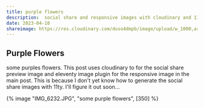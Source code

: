 ```yaml
---
title: purple flowers
description:  social share and responsive images with cloudinary and 11ty
date: 2023-04-10
shareimage: https://res.cloudinary.com/duso4dmpb/image/upload/w_1000,ar_16:9,c_fill,g_auto,e_sharpen/v1681145105/IMG_6232_bw826v.jpg
---
```



## Purple Flowers

some purples flowers. This post uses cloudinary to for the social share preview image and eleventy image plugin for the responsive image in the main post.  This is because I don't yet know how to generate the social share images with 11ty.  I'll figure it out soon...

{% image "IMG_6232.JPG", "some purple flowers", [350] %}






